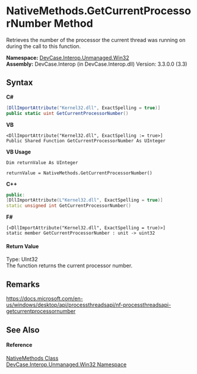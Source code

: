 # NativeMethods.GetCurrentProcessorNumber Method 
 

Retrieves the number of the processor the current thread was running on during the call to this function.

**Namespace:**&nbsp;<a href="N_DevCase_Interop_Unmanaged_Win32">DevCase.Interop.Unmanaged.Win32</a><br />**Assembly:**&nbsp;DevCase.Interop (in DevCase.Interop.dll) Version: 3.3.0.0 (3.3)

## Syntax

**C#**<br />
``` C#
[DllImportAttribute("Kernel32.dll", ExactSpelling = true)]
public static uint GetCurrentProcessorNumber()
```

**VB**<br />
``` VB
<DllImportAttribute("Kernel32.dll", ExactSpelling := true>]
Public Shared Function GetCurrentProcessorNumber As UInteger
```

**VB Usage**<br />
``` VB Usage
Dim returnValue As UInteger

returnValue = NativeMethods.GetCurrentProcessorNumber()
```

**C++**<br />
``` C++
public:
[DllImportAttribute(L"Kernel32.dll", ExactSpelling = true)]
static unsigned int GetCurrentProcessorNumber()
```

**F#**<br />
``` F#
[<DllImportAttribute("Kernel32.dll", ExactSpelling = true)>]
static member GetCurrentProcessorNumber : unit -> uint32 

```


#### Return Value
Type: UInt32<br />The function returns the current processor number.

## Remarks
<a href="https://docs.microsoft.com/en-us/windows/desktop/api/processthreadsapi/nf-processthreadsapi-getcurrentprocessornumber" target="_blank">https://docs.microsoft.com/en-us/windows/desktop/api/processthreadsapi/nf-processthreadsapi-getcurrentprocessornumber</a>

## See Also


#### Reference
<a href="T_DevCase_Interop_Unmanaged_Win32_NativeMethods">NativeMethods Class</a><br /><a href="N_DevCase_Interop_Unmanaged_Win32">DevCase.Interop.Unmanaged.Win32 Namespace</a><br />